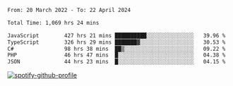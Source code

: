 <!--START_SECTION:waka-->

```txt
From: 20 March 2022 - To: 22 April 2024

Total Time: 1,069 hrs 24 mins

JavaScript        427 hrs 21 mins ██████████░░░░░░░░░░░░░░░   39.96 %
TypeScript        326 hrs 29 mins ███████▓░░░░░░░░░░░░░░░░░   30.53 %
C#                98 hrs 38 mins  ██▒░░░░░░░░░░░░░░░░░░░░░░   09.22 %
PHP               46 hrs 47 mins  █░░░░░░░░░░░░░░░░░░░░░░░░   04.38 %
JSON              44 hrs 23 mins  █░░░░░░░░░░░░░░░░░░░░░░░░   04.15 %
```

<!--END_SECTION:waka-->
[![spotify-github-profile](https://spotify-github-profile.vercel.app/api/view?uid=c00zprrvy9xiloa9qnco3hmng&cover_image=true&theme=novatorem&show_offline=false&background_color=121212&bar_color=53b14f&bar_color_cover=false)](https://spotify-github-profile.vercel.app/api/view?uid=c00zprrvy9xiloa9qnco3hmng&redirect=true)



